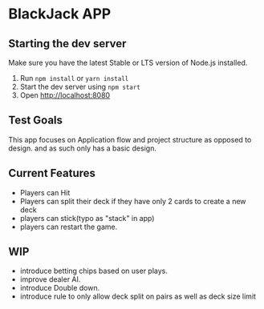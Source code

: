 # BlackJack APP

## Starting the dev server

Make sure you have the latest Stable or LTS version of Node.js installed.

1. Run `npm install` or `yarn install`
2. Start the dev server using `npm start`
3. Open [http://localhost:8080](http://localhost:8080)

## Test Goals

This app focuses on Application flow and project structure as opposed to design. and as such only has a basic design.


## Current Features
- Players can Hit
- Players can split their deck if they have only 2 cards to create a new deck
- players can stick(typo as "stack" in app)
- players can restart the game.

## WIP
- introduce betting chips based on user plays.
- improve dealer AI.
- introduce Double down.
- introduce rule to only allow deck split on pairs as well as deck size limit

